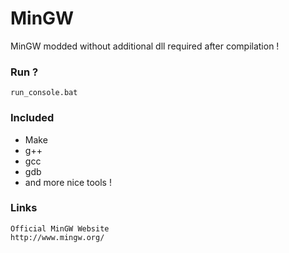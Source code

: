 # MinGW 

MinGW modded without additional dll required after compilation !

### Run ?
```
run_console.bat
```

### Included

* Make
* g++
* gcc
* gdb
* and more nice tools !

### Links
```
Official MinGW Website
http://www.mingw.org/
```
